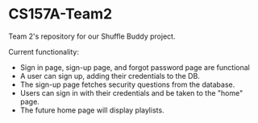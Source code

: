 # CS157A-Team2
Team 2's repository for our Shuffle Buddy project.

Current functionality:
- Sign in page, sign-up page, and forgot password page are functional
- A user can sign up, adding their credentials to the DB.
- The sign-up page fetches security questions from the database.
- Users can sign in with their credentials and be taken to the "home" page.
- The future home page will display playlists.
